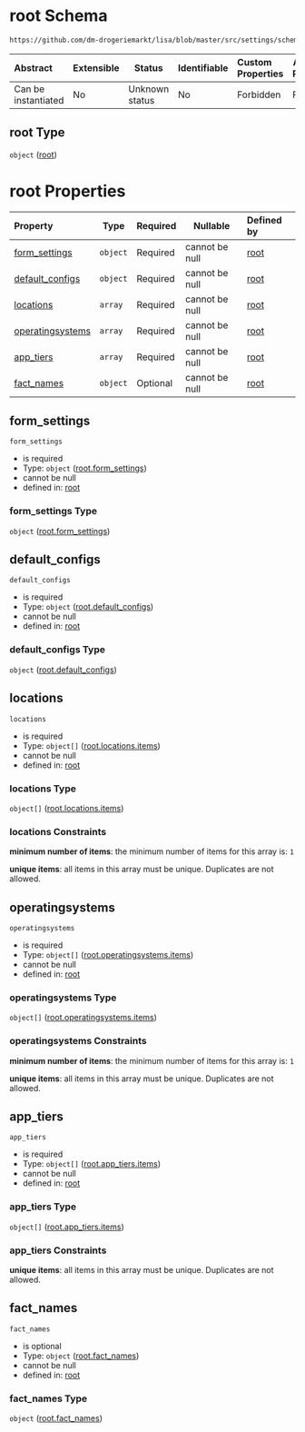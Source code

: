 # root Schema

```txt
https://github.com/dm-drogeriemarkt/lisa/blob/master/src/settings/schema.json
```




| Abstract            | Extensible | Status         | Identifiable | Custom Properties | Additional Properties | Access Restrictions | Defined In                                                                             |
| :------------------ | ---------- | -------------- | ------------ | :---------------- | --------------------- | ------------------- | -------------------------------------------------------------------------------------- |
| Can be instantiated | No         | Unknown status | No           | Forbidden         | Forbidden             | none                | [settings.schema.json](../../src/settings/settings.schema.json "open original schema") |

## root Type

`object` ([root](settings.md))

# root Properties

| Property                              | Type     | Required | Nullable       | Defined by                                                                                                                                                            |
| :------------------------------------ | -------- | -------- | -------------- | :-------------------------------------------------------------------------------------------------------------------------------------------------------------------- |
| [form_settings](#form_settings)       | `object` | Required | cannot be null | [root](settings-properties-rootform_settings.md "https&#x3A;//github.com/dm-drogeriemarkt/lisa/blob/master/src/settings/schema.json#/properties/form_settings")       |
| [default_configs](#default_configs)   | `object` | Required | cannot be null | [root](settings-properties-rootdefault_configs.md "https&#x3A;//github.com/dm-drogeriemarkt/lisa/blob/master/src/settings/schema.json#/properties/default_configs")   |
| [locations](#locations)               | `array`  | Required | cannot be null | [root](settings-properties-rootlocations.md "https&#x3A;//github.com/dm-drogeriemarkt/lisa/blob/master/src/settings/schema.json#/properties/locations")               |
| [operatingsystems](#operatingsystems) | `array`  | Required | cannot be null | [root](settings-properties-rootoperatingsystems.md "https&#x3A;//github.com/dm-drogeriemarkt/lisa/blob/master/src/settings/schema.json#/properties/operatingsystems") |
| [app_tiers](#app_tiers)               | `array`  | Required | cannot be null | [root](settings-properties-rootapp_tiers.md "https&#x3A;//github.com/dm-drogeriemarkt/lisa/blob/master/src/settings/schema.json#/properties/app_tiers")               |
| [fact_names](#fact_names)             | `object` | Optional | cannot be null | [root](settings-properties-rootfact_names.md "https&#x3A;//github.com/dm-drogeriemarkt/lisa/blob/master/src/settings/schema.json#/properties/fact_names")             |

## form_settings




`form_settings`

-   is required
-   Type: `object` ([root.form_settings](settings-properties-rootform_settings.md))
-   cannot be null
-   defined in: [root](settings-properties-rootform_settings.md "https&#x3A;//github.com/dm-drogeriemarkt/lisa/blob/master/src/settings/schema.json#/properties/form_settings")

### form_settings Type

`object` ([root.form_settings](settings-properties-rootform_settings.md))

## default_configs




`default_configs`

-   is required
-   Type: `object` ([root.default_configs](settings-properties-rootdefault_configs.md))
-   cannot be null
-   defined in: [root](settings-properties-rootdefault_configs.md "https&#x3A;//github.com/dm-drogeriemarkt/lisa/blob/master/src/settings/schema.json#/properties/default_configs")

### default_configs Type

`object` ([root.default_configs](settings-properties-rootdefault_configs.md))

## locations




`locations`

-   is required
-   Type: `object[]` ([root.locations.items](settings-properties-rootlocations-rootlocationsitems.md))
-   cannot be null
-   defined in: [root](settings-properties-rootlocations.md "https&#x3A;//github.com/dm-drogeriemarkt/lisa/blob/master/src/settings/schema.json#/properties/locations")

### locations Type

`object[]` ([root.locations.items](settings-properties-rootlocations-rootlocationsitems.md))

### locations Constraints

**minimum number of items**: the minimum number of items for this array is: `1`

**unique items**: all items in this array must be unique. Duplicates are not allowed.

## operatingsystems




`operatingsystems`

-   is required
-   Type: `object[]` ([root.operatingsystems.items](settings-properties-rootoperatingsystems-rootoperatingsystemsitems.md))
-   cannot be null
-   defined in: [root](settings-properties-rootoperatingsystems.md "https&#x3A;//github.com/dm-drogeriemarkt/lisa/blob/master/src/settings/schema.json#/properties/operatingsystems")

### operatingsystems Type

`object[]` ([root.operatingsystems.items](settings-properties-rootoperatingsystems-rootoperatingsystemsitems.md))

### operatingsystems Constraints

**minimum number of items**: the minimum number of items for this array is: `1`

**unique items**: all items in this array must be unique. Duplicates are not allowed.

## app_tiers




`app_tiers`

-   is required
-   Type: `object[]` ([root.app_tiers.items](settings-properties-rootapp_tiers-rootapp_tiersitems.md))
-   cannot be null
-   defined in: [root](settings-properties-rootapp_tiers.md "https&#x3A;//github.com/dm-drogeriemarkt/lisa/blob/master/src/settings/schema.json#/properties/app_tiers")

### app_tiers Type

`object[]` ([root.app_tiers.items](settings-properties-rootapp_tiers-rootapp_tiersitems.md))

### app_tiers Constraints

**unique items**: all items in this array must be unique. Duplicates are not allowed.

## fact_names




`fact_names`

-   is optional
-   Type: `object` ([root.fact_names](settings-properties-rootfact_names.md))
-   cannot be null
-   defined in: [root](settings-properties-rootfact_names.md "https&#x3A;//github.com/dm-drogeriemarkt/lisa/blob/master/src/settings/schema.json#/properties/fact_names")

### fact_names Type

`object` ([root.fact_names](settings-properties-rootfact_names.md))

